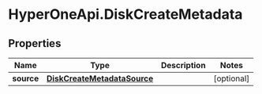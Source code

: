 # HyperOneApi.DiskCreateMetadata

## Properties
Name | Type | Description | Notes
------------ | ------------- | ------------- | -------------
**source** | [**DiskCreateMetadataSource**](DiskCreateMetadataSource.md) |  | [optional] 


